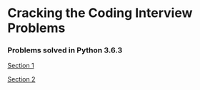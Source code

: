 # Cracking the Coding Interview Problems
### Problems solved in Python 3.6.3
[Section 1](https://github.com/0elo/playground/tree/master/ctci/section_one)

[Section 2](https://github.com/0elo/playground/tree/master/ctci/section_two)